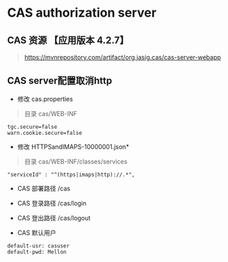 # CAS authorization server

## CAS 资源 【应用版本 4.2.7】

> https://mvnrepository.com/artifact/org.jasig.cas/cas-server-webapp

## CAS server配置取消http

- 修改 cas.properties

> 目录 cas/WEB-INF

```
tgc.secure=false
warn.cookie.secure=false
```

- 修改 HTTPSandIMAPS-10000001.json*

> 目录 cas/WEB-INF/classes/services

```
"serviceId" : "^(https|imaps|http)://.*",
```

- CAS 部署路径 /cas

- CAS 登录路径 /cas/login

- CAS 登出路径 /cas/logout

- CAS 默认用户

```text
default-usr: casuser
default-pwd: Mellon
```
